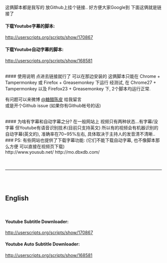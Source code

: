 这俩脚本都是我写的 放Github上挂个链接.. 好方便大家Google到 下面这俩就是链接了  

#### 下载Youtube字幕的脚本:
http://userscripts.org/scripts/show/170867  

#### 下载Youtube自动字幕的脚本:
http://userscripts.org/scripts/show/168581  


<br>
#### 使用说明
点进去链接就行了 可以在那边安装的  
这俩脚本只能在 Chrome + Tampermonkey 或 Firefox + Greasemonkey 下运行  
经测试, 在 Chrome27 + Tampermonkey 以及 Firefox23 + Greasemonkey 下, 2个脚本均运行正常.  

有问题可以来微博 [@糖醋陈皮](http://www.weibo.com/u/2004104451?wvr=5&) 给我留言  
或是开个Github issue (如果你有Github帐号的话)  



<br>
#### 为啥有字幕和自动字幕之分?  
在一般网站上 视频只有两种状态...有字幕/没字幕  
但Youtube有语音识别技术(目前只支持英文)  
所以有的视频会有机器识别的自动字幕(英文的), 准确率在70~95%左右, 具体取决于主持人的发音清不清晰..  




<br>
### PS: 有些网站也提供了下载字幕功能:
(它们不能下载自动字幕, 也不像脚本那么方便 可以直接在视频页下载) <br>
http://www.yousub.net/  
http://mo.dbxdb.com/  
<br>





<br>
<br>

---

<br>
<br>






## English
<br>

#### Youtube Subtitle Downloader:
http://userscripts.org/scripts/show/170867  


#### Youtube Auto Subtitle Downloader:
http://userscripts.org/scripts/show/168581





<br>
<br>
